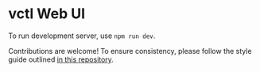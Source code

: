 # vctl Web UI
To run development server, use `npm run dev`.

Contributions are welcome!  To ensure consistency, please follow the style
guide outlined [in this repository](https://github.com/metwse/code-of-conduct).
